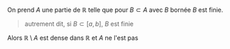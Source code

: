
On prend $A$ une partie de $\mathbb{R}$ telle que pour $B \subset A$ avec $B$ bornée $B$ est finie.

> autrement dit, si $B \subset [a,b]$, $B$ est finie 

Alors $\mathbb{R} \setminus A$ est dense dans $\mathbb{R}$ et $A$ ne l'est pas
